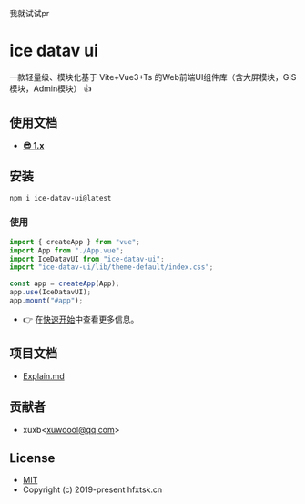 我就试试pr

# ice datav ui

一款轻量级、模块化基于 Vite+Vue3+Ts 的Web前端UI组件库（含大屏模块，GIS模块，Admin模块） 👍


## 使用文档

- **[😎 1.x](http://wiki.hfxtsk.cn/)**

## 安装

```Basic
npm i ice-datav-ui@latest
```

### 使用

```JavaScript
import { createApp } from "vue";
import App from "./App.vue";
import IceDatavUI from "ice-datav-ui";
import "ice-datav-ui/lib/theme-default/index.css";

const app = createApp(App);
app.use(IceDatavUI);
app.mount("#app");
```

- 👉 在[快速开始](http://wiki.hfxtsk.cn/)中查看更多信息。

## 项目文档

- [Explain.md](http://wiki.hfxtsk.cn/)

## 贡献者

- xuxb\<xuwoool@qq.com\>

## License

- [MIT](http://wiki.hfxtsk.cn/)
- Copyright (c) 2019-present hfxtsk.cn
